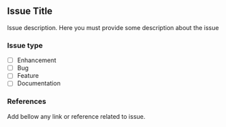## Issue Title

Issue description. Here you must provide some description about the issue

### Issue type

- [ ] Enhancement
- [ ] Bug
- [ ] Feature
- [ ] Documentation

### References

Add bellow any link or reference related to issue.
